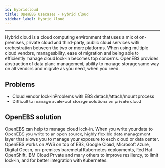 ```yaml
---
id: hybridcloud
title: OpenEBS Usecases - Hybrid Cloud
sidebar_label: Hybrid Cloud
---
```


------

Hybrid cloud is a cloud computing environment that uses a mix of on-premises, private cloud and third-party, public cloud services with orchestration between the two or more platforms. When using multiple cloud vendors, manageability, ease of migration and being able to efficiently manage cloud lock-in becomes top concerns. OpenEBS provides abstraction of data plane management, ability to manage storage same way on all vendors and migrate as you need, when you need.


## Problems

- Cloud vendor lock-inProblems with EBS detach/attach/mount process
- Difficult to manage scale-out storage solutions on private cloud 

## OpenEBS solution

OpenEBS can help to manage cloud lock-in. When you write your data to OpenEBS you write to an open source, highly flexible data management layer that allows you to manage your exposure to each cloud or data center. OpenEBS works on AWS on top of EBS, Google Cloud, Microsoft Azure, Digital Ocean, on-premises baremetal Kubernetes deployments, Red Hat OpenShift, IBM Cloud Private and many others to improve resiliency, to limit lock-in, and for better integration with Kubernetes. 




<!-- Hotjar Tracking Code for https://docs.openebs.io -->
<script>
   (function(h,o,t,j,a,r){
       h.hj=h.hj||function(){(h.hj.q=h.hj.q||[]).push(arguments)};
       h._hjSettings={hjid:785693,hjsv:6};
       a=o.getElementsByTagName('head')[0];
       r=o.createElement('script');r.async=1;
       r.src=t+h._hjSettings.hjid+j+h._hjSettings.hjsv;
       a.appendChild(r);
   })(window,document,'https://static.hotjar.com/c/hotjar-','.js?sv=');
</script>
